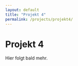 ```yaml
---
layout: default
title: "Projekt 4"
permalink: /projects/projekt4/
---
```


# Projekt 4

Hier folgt bald mehr.
